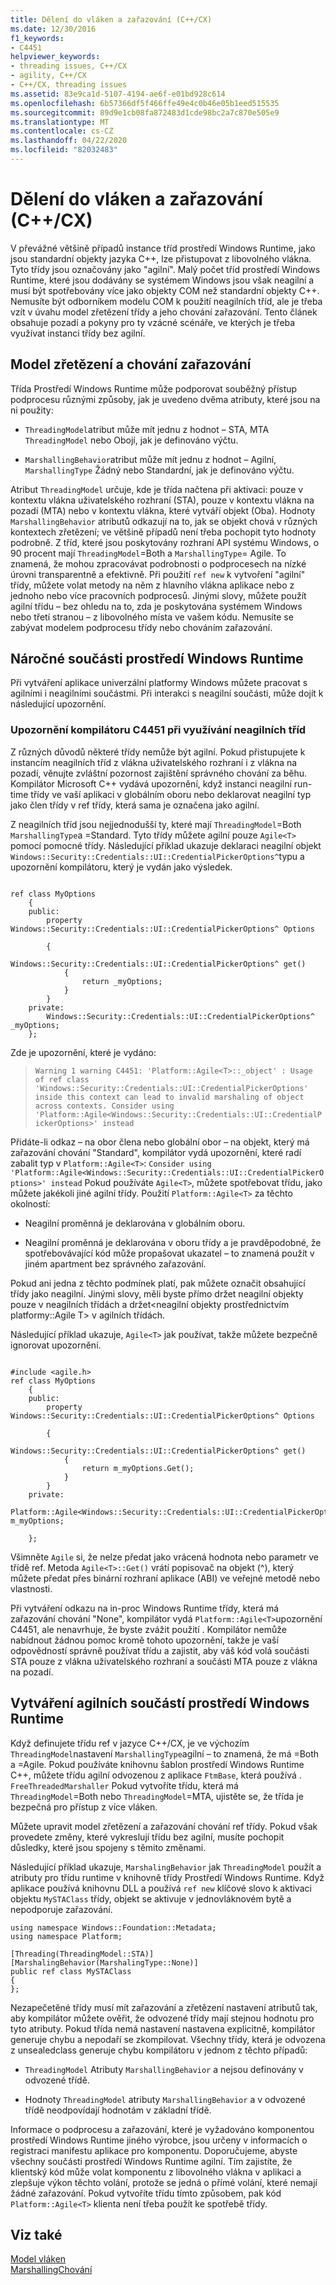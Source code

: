 ```yaml
---
title: Dělení do vláken a zařazování (C++/CX)
ms.date: 12/30/2016
f1_keywords:
- C4451
helpviewer_keywords:
- threading issues, C++/CX
- agility, C++/CX
- C++/CX, threading issues
ms.assetid: 83e9ca1d-5107-4194-ae6f-e01bd928c614
ms.openlocfilehash: 6b57366df5f466ffe49e4c0b46e05b1eed515535
ms.sourcegitcommit: 89d9e1cb08fa872483d1cde98bc2a7c870e505e9
ms.translationtype: MT
ms.contentlocale: cs-CZ
ms.lasthandoff: 04/22/2020
ms.locfileid: "82032483"
---
```

# <a name="threading-and-marshaling-ccx"></a>Dělení do vláken a zařazování (C++/CX)

V převážné většině případů instance tříd prostředí Windows Runtime, jako jsou standardní objekty jazyka C++, lze přistupovat z libovolného vlákna. Tyto třídy jsou označovány jako "agilní". Malý počet tříd prostředí Windows Runtime, které jsou dodávány se systémem Windows jsou však neagilní a musí být spotřebovány více jako objekty COM než standardní objekty C++. Nemusíte být odborníkem modelu COM k použití neagilních tříd, ale je třeba vzít v úvahu model zřetězení třídy a jeho chování zařazování. Tento článek obsahuje pozadí a pokyny pro ty vzácné scénáře, ve kterých je třeba využívat instanci třídy bez agilní.

## <a name="threading-model-and-marshaling-behavior"></a>Model zřetězení a chování zařazování

Třída Prostředí Windows Runtime může podporovat souběžný přístup podprocesu různými způsoby, jak je uvedeno dvěma atributy, které jsou na ni použity:

- `ThreadingModel`atribut může mít jednu z hodnot – STA, MTA `ThreadingModel` nebo Obojí, jak je definováno výčtu.

- `MarshallingBehavior`atribut může mít jednu z hodnot – Agilní, `MarshallingType` Žádný nebo Standardní, jak je definováno výčtu.

Atribut `ThreadingModel` určuje, kde je třída načtena při aktivaci: pouze v kontextu vlákna uživatelského rozhraní (STA), pouze v kontextu vlákna na pozadí (MTA) nebo v kontextu vlákna, které vytváří objekt (Oba). Hodnoty `MarshallingBehavior` atributů odkazují na to, jak se objekt chová v různých kontextech zřetězení; ve většině případů není třeba pochopit tyto hodnoty podrobně.  Z tříd, které jsou poskytovány rozhraní API systému Windows, o 90 procent mají `ThreadingModel`=Both a `MarshallingType`= Agile. To znamená, že mohou zpracovávat podrobnosti o podprocesech na nízké úrovni transparentně a efektivně.   Při použití `ref new` k vytvoření "agilní" třídy, můžete volat metody na něm z hlavního vlákna aplikace nebo z jednoho nebo více pracovních podprocesů.  Jinými slovy, můžete použít agilní třídu – bez ohledu na to, zda je poskytována systémem Windows nebo třetí stranou – z libovolného místa ve vašem kódu. Nemusíte se zabývat modelem podprocesu třídy nebo chováním zařazování.

## <a name="consuming-windows-runtime-components"></a>Náročné součásti prostředí Windows Runtime

Při vytváření aplikace univerzální platformy Windows můžete pracovat s agilními i neagilními součástmi. Při interakci s neagilní součásti, může dojít k následující upozornění.

### <a name="compiler-warning-c4451-when-consuming-non-agile-classes"></a>Upozornění kompilátoru C4451 při využívání neagilních tříd

Z různých důvodů některé třídy nemůže být agilní. Pokud přistupujete k instancím neagilních tříd z vlákna uživatelského rozhraní i z vlákna na pozadí, věnujte zvláštní pozornost zajištění správného chování za běhu. Kompilátor Microsoft C++ vydává upozornění, když instanci neagilní run-time třídy ve vaší aplikaci v globálním oboru nebo deklarovat neagilní typ jako člen třídy v ref třídy, která sama je označena jako agilní.

Z neagilních tříd jsou nejjednodušší ty, které mají `ThreadingModel`=Both `MarshallingType`a =Standard.  Tyto třídy můžete agilní pouze `Agile<T>` pomocí pomocné třídy.   Následující příklad ukazuje deklaraci neagilní objekt `Windows::Security::Credentials::UI::CredentialPickerOptions^`typu a upozornění kompilátoru, který je vydán jako výsledek.

```

ref class MyOptions
    {
    public:
        property Windows::Security::Credentials::UI::CredentialPickerOptions^ Options

        {
            Windows::Security::Credentials::UI::CredentialPickerOptions^ get()
            {
                return _myOptions;
            }
        }
    private:
        Windows::Security::Credentials::UI::CredentialPickerOptions^ _myOptions;
    };
```

Zde je upozornění, které je vydáno:

> `Warning 1 warning C4451: 'Platform::Agile<T>::_object' : Usage of ref class 'Windows::Security::Credentials::UI::CredentialPickerOptions' inside this context can lead to invalid marshaling of object across contexts. Consider using 'Platform::Agile<Windows::Security::Credentials::UI::CredentialPickerOptions>' instead`

Přidáte-li odkaz – na obor člena nebo globální obor – na objekt, který má zařazování chování "Standard", kompilátor vydá upozornění, které radí zabalit typ v `Platform::Agile<T>`: `Consider using 'Platform::Agile<Windows::Security::Credentials::UI::CredentialPickerOptions>' instead` Pokud používáte `Agile<T>`, můžete spotřebovat třídu, jako můžete jakékoli jiné agilní třídy. Použití `Platform::Agile<T>` za těchto okolností:

- Neagilní proměnná je deklarována v globálním oboru.

- Neagilní proměnná je deklarována v oboru třídy a je pravděpodobné, že spotřebovávající kód může propašovat ukazatel – to znamená použít v jiném apartment bez správného zařazování.

Pokud ani jedna z těchto podmínek platí, pak můžete označit obsahující třídy jako neagilní. Jinými slovy, měli byste přímo držet neagilní objekty pouze v neagilních třídách a držet\<neagilní objekty prostřednictvím platformy::Agile T> v agilních třídách.

Následující příklad ukazuje, `Agile<T>` jak používat, takže můžete bezpečně ignorovat upozornění.

```

#include <agile.h>
ref class MyOptions
    {
    public:
        property Windows::Security::Credentials::UI::CredentialPickerOptions^ Options

        {
            Windows::Security::Credentials::UI::CredentialPickerOptions^ get()
            {
                return m_myOptions.Get();
            }
        }
    private:
        Platform::Agile<Windows::Security::Credentials::UI::CredentialPickerOptions^> m_myOptions;

    };
```

Všimněte `Agile` si, že nelze předat jako vrácená hodnota nebo parametr ve třídě ref. Metoda `Agile<T>::Get()` vrátí popisovač na objekt (^), který můžete předat přes binární rozhraní aplikace (ABI) ve veřejné metodě nebo vlastnosti.

Při vytváření odkazu na in-proc Windows Runtime třídy, která má zařazování chování "None", kompilátor vydá `Platform::Agile<T>`upozornění C4451, ale nenavrhuje, že byste zvážit použití .  Kompilátor nemůže nabídnout žádnou pomoc kromě tohoto upozornění, takže je vaší odpovědností správně používat třídu a zajistit, aby váš kód volá součásti STA pouze z vlákna uživatelského rozhraní a součásti MTA pouze z vlákna na pozadí.

## <a name="authoring-agile-windows-runtime-components"></a>Vytváření agilních součástí prostředí Windows Runtime

Když definujete třídu ref v jazyce C++/CX, je ve výchozím `ThreadingModel`nastavení `MarshallingType`agilní – to znamená, že má =Both a =Agile.  Pokud používáte knihovnu šablon prostředí Windows Runtime C++, můžete třídu agilní odvozenou z aplikace `FtmBase`, která používá . `FreeThreadedMarshaller`  Pokud vytvoříte třídu, která má `ThreadingModel`=Both nebo `ThreadingModel`=MTA, ujistěte se, že třída je bezpečná pro přístup z více vláken.

Můžete upravit model zřetězení a zařazování chování ref třídy. Pokud však provedete změny, které vykreslují třídu bez agilní, musíte pochopit důsledky, které jsou spojeny s těmito změnami.

Následující příklad ukazuje, `MarshalingBehavior` jak `ThreadingModel` použít a atributy pro třídu runtime v knihovně třídy Prostředí Windows Runtime. Když aplikace používá knihovnu DLL a používá `ref new` klíčové slovo k aktivaci objektu `MySTAClass` třídy, objekt se aktivuje v jednovláknovém bytě a nepodporuje zařazování.

```
using namespace Windows::Foundation::Metadata;
using namespace Platform;

[Threading(ThreadingModel::STA)]
[MarshalingBehavior(MarshalingType::None)]
public ref class MySTAClass
{
};
```

Nezapečetěné třídy musí mít zařazování a zřetězení nastavení atributů tak, aby kompilátor můžete ověřit, že odvozené třídy mají stejnou hodnotu pro tyto atributy. Pokud třída nemá nastavení nastavena explicitně, kompilátor generuje chybu a nepodaří se zkompilovat. Všechny třídy, která je odvozena z unsealedclass generuje chybu kompilátoru v jednom z těchto případů:

- `ThreadingModel` Atributy `MarshallingBehavior` a nejsou definovány v odvozené třídě.

- Hodnoty `ThreadingModel` atributy `MarshallingBehavior` a v odvozené třídě neodpovídají hodnotám v základní třídě.

Informace o podprocesu a zařazování, které je vyžadováno komponentou prostředí Windows Runtime jiného výrobce, jsou určeny v informacích o registraci manifestu aplikace pro komponentu. Doporučujeme, abyste všechny součásti prostředí Windows Runtime agilní. Tím zajistíte, že klientský kód může volat komponentu z libovolného vlákna v aplikaci a zlepšuje výkon těchto volání, protože se jedná o přímé volání, které nemají žádné zařazování. Pokud vytvoříte třídu tímto způsobem, pak kód `Platform::Agile<T>` klienta není třeba použít ke spotřebě třídy.

## <a name="see-also"></a>Viz také

[Model vláken](/uwp/api/windows.foundation.metadata.threadingmodel)<br/>
[MarshallingChování](/uwp/api/windows.foundation.metadata.marshalingbehaviorattribute)
